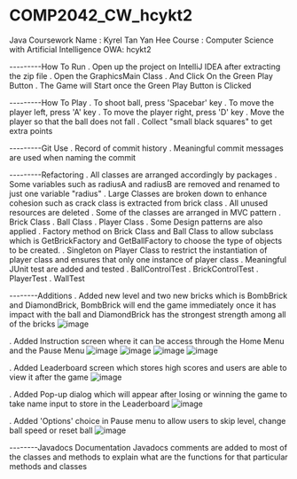 # COMP2042_CW_hcykt2
Java Coursework
Name : Kyrel Tan Yan Hee
Course : Computer Science with Artificial Intelligence 
OWA: hcykt2

---------How To Run
. Open up the project on IntelliJ IDEA after extracting the zip file
. Open the GraphicsMain Class
. And Click On the Green Play Button
. The Game will Start once the Green Play Button is Clicked

---------How To Play
. To shoot ball, press 'Spacebar' key
. To move the player left, press 'A' key
. To move the player right, press 'D' key
. Move the player so that the ball does not fall
. Collect "small black squares" to get extra points

---------Git Use
. Record of commit history
. Meaningful commit messages are used when naming the commit

---------Refactoring
. All classes are arranged accordingly by packages
. Some variables such as radiusA and radiusB are removed and renamed to just one variable "radius"
. Large Classes are broken down to enhance cohesion such as crack class is extracted from brick class
. All unused resources are deleted
. Some of the classes are arranged in MVC pattern
  . Brick Class
  . Ball Class
  . Player Class
. Some Design patterns are also applied
  . Factory method on Brick Class and Ball Class to allow subclass which is GetBrickFactory and GetBallFactory to choose the type of objects to be created.
  . Singleton on Player Class to restrict the instantiation of player class and ensures that only one instance of player class
. Meaningful JUnit test are added and tested
  . BallControlTest
  . BrickControlTest
  . PlayerTest
  . WallTest
 
--------Additions
. Added new level and two new bricks which is BombBrick and DiamondBrick, BombBrick will end the game immediately once it has impact with the ball and DiamondBrick has the strongest strength among all of the bricks
![image](https://user-images.githubusercontent.com/93503487/145797789-0fe1bc42-575b-4319-899f-1f8571307604.png)

. Added Instruction screen where it can be access through the Home Menu and the Pause Menu
![image](https://user-images.githubusercontent.com/93503487/145797460-3bdf7955-d699-476a-96ae-0eea99ecfa87.png)
![image](https://user-images.githubusercontent.com/93503487/145797525-a61ae7a3-9f3f-431f-b75b-0b455ef50b7c.png)
![image](https://user-images.githubusercontent.com/93503487/145797633-249c01b4-a19a-4119-8ff9-ad0beba8f198.png)
![image](https://user-images.githubusercontent.com/93503487/145797703-40145ef1-b680-4ca8-8f87-edead409b3fb.png)

. Added Leaderboard screen which stores high scores and users are able to view it after the game
![image](https://user-images.githubusercontent.com/93503487/145797906-7fb27737-5e5c-4675-acf8-a5977d344e14.png)

. Added Pop-up dialog which will appear after losing or winning the game to take name input to store in the Leaderboard
![image](https://user-images.githubusercontent.com/93503487/145798021-28707893-26ea-41d3-a4cc-d07044e856c6.png)

. Added 'Options' choice in Pause menu to allow users to skip level, change ball speed or reset ball
![image](https://user-images.githubusercontent.com/93503487/145797593-8ba25e79-254b-4f5c-8240-c5ced93c0fa3.png)


--------Javadocs Documentation
Javadocs comments are added to most of the classes and methods to explain what are the functions for that particular methods and classes
